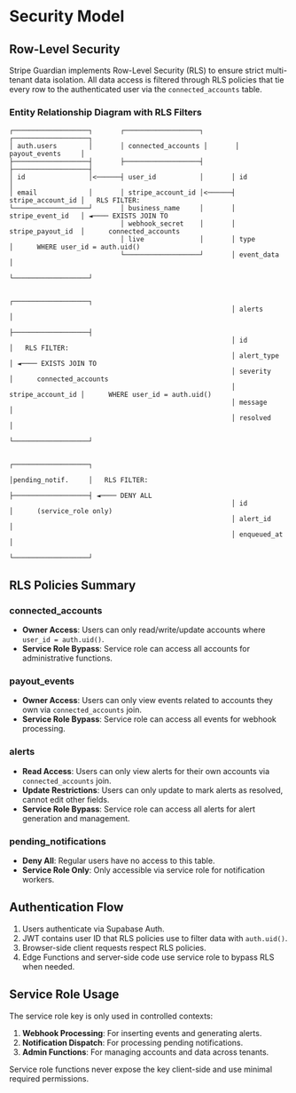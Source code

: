 # Security Model

## Row-Level Security

Stripe Guardian implements Row-Level Security (RLS) to ensure strict multi-tenant data isolation. All data access is filtered through RLS policies that tie every row to the authenticated user via the `connected_accounts` table.

### Entity Relationship Diagram with RLS Filters

```
┌───────────────────┐       ┌───────────────────┐       ┌───────────────────┐
│ auth.users        │       │ connected_accounts │       │ payout_events     │
├───────────────────┤       ├───────────────────┤       ├───────────────────┤
│ id                │<──────┤ user_id           │       │ id                │
│ email             │       │ stripe_account_id │<──────┤ stripe_account_id │   RLS FILTER:
└───────────────────┘       │ business_name     │       │ stripe_event_id   │ ◄──── EXISTS JOIN TO
                            │ webhook_secret    │       │ stripe_payout_id  │      connected_accounts 
                            │ live              │       │ type              │      WHERE user_id = auth.uid() 
                            └───────────────────┘       │ event_data        │
                                                        └───────────────────┘

                                                        ┌───────────────────┐
                                                        │ alerts            │
                                                        ├───────────────────┤
                                                        │ id                │   RLS FILTER:
                                                        │ alert_type        │ ◄──── EXISTS JOIN TO
                                                        │ severity          │      connected_accounts
                                                        │ stripe_account_id │      WHERE user_id = auth.uid()
                                                        │ message           │
                                                        │ resolved          │
                                                        └───────────────────┘

                                                        ┌───────────────────┐
                                                        │pending_notif.     │   RLS FILTER:
                                                        ├───────────────────┤ ◄──── DENY ALL
                                                        │ id                │      (service_role only)
                                                        │ alert_id          │
                                                        │ enqueued_at       │
                                                        └───────────────────┘
```

## RLS Policies Summary

### connected_accounts

- **Owner Access**: Users can only read/write/update accounts where `user_id = auth.uid()`.
- **Service Role Bypass**: Service role can access all accounts for administrative functions.

### payout_events

- **Owner Access**: Users can only view events related to accounts they own via `connected_accounts` join.
- **Service Role Bypass**: Service role can access all events for webhook processing.

### alerts

- **Read Access**: Users can only view alerts for their own accounts via `connected_accounts` join.
- **Update Restrictions**: Users can only update to mark alerts as resolved, cannot edit other fields.
- **Service Role Bypass**: Service role can access all alerts for alert generation and management.

### pending_notifications

- **Deny All**: Regular users have no access to this table.
- **Service Role Only**: Only accessible via service role for notification workers.

## Authentication Flow

1. Users authenticate via Supabase Auth.
2. JWT contains user ID that RLS policies use to filter data with `auth.uid()`.
3. Browser-side client requests respect RLS policies.
4. Edge Functions and server-side code use service role to bypass RLS when needed.

## Service Role Usage

The service role key is only used in controlled contexts:

1. **Webhook Processing**: For inserting events and generating alerts.
2. **Notification Dispatch**: For processing pending notifications.
3. **Admin Functions**: For managing accounts and data across tenants.

Service role functions never expose the key client-side and use minimal required permissions. 